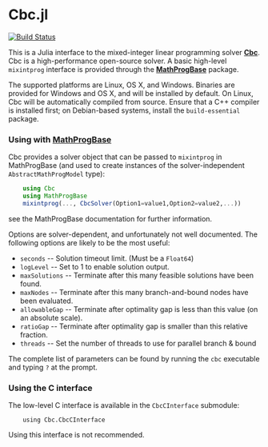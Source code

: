 Cbc.jl
=========

[![Build Status](https://travis-ci.org/JuliaOpt/Cbc.jl.svg?branch=master)](https://travis-ci.org/JuliaOpt/Cbc.jl)

This is a Julia interface to the mixed-integer linear programming solver **[Cbc]**. Cbc is a high-performance open-source solver. A basic high-level ``mixintprog`` interface is provided through the **[MathProgBase]** package.

The supported platforms are Linux, OS X, and Windows. Binaries are provided for Windows and OS X, and will be installed by default. On Linux, Cbc will be automatically compiled from source. Ensure that a C++ compiler is installed first; on Debian-based systems, install the ``build-essential`` package.

[Cbc]: https://projects.coin-or.org/Cbc


### Using with **[MathProgBase]**


Cbc provides a solver object that can be passed to ``mixintprog`` in MathProgBase (and used to create instances of the solver-independent ``AbstractMathProgModel`` type):

```julia
    using Cbc
    using MathProgBase
    mixintprog(..., CbcSolver(Option1=value1,Option2=value2,...))
```

see the MathProgBase documentation for further information.

[MathProgBase]: https://github.com/JuliaOpt/MathProgBase.jl

Options are solver-dependent, and unfortunately not well documented.
The following options are likely to be the most useful:

* ``seconds`` -- Solution timeout limit. (Must be a ``Float64``)
* ``logLevel`` -- Set to 1 to enable solution output.
* ``maxSolutions`` -- Terminate after this many feasible solutions have been found.
* ``maxNodes`` -- Terminate after this many branch-and-bound nodes have been evaluated.
* ``allowableGap`` -- Terminate after optimality gap is less than this value (on an absolute scale).
* ``ratioGap`` -- Terminate after optimality gap is smaller than this relative fraction.
* ``threads`` -- Set the number of threads to use for parallel branch & bound

The complete list of parameters can be found by running the ``cbc`` executable and typing ``?`` at the prompt.

### Using the C interface

The low-level C interface is available in the ``CbcCInterface`` submodule:
```
    using Cbc.CbcCInterface
```

Using this interface is not recommended.

